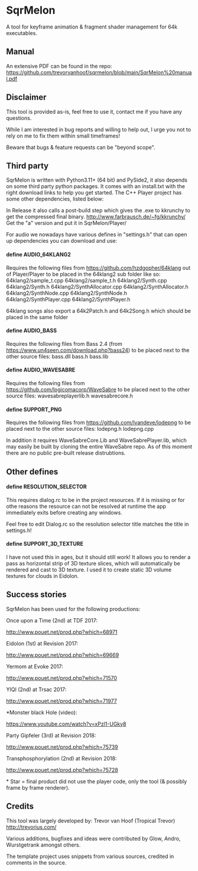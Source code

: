 # SqrMelon
A tool for keyframe animation & fragment shader management for 64k executables.

## Manual
An extensive PDF can be found in the repo:
https://github.com/trevorvanhoof/sqrmelon/blob/main/SqrMelon%20manual.pdf

## Disclaimer
This tool is provided as-is, feel free to use it, contact me if you have any questions. 

While I am interested in bug reports and willing to help out, I urge you not to rely on me to fix them within small timeframes!

Beware that bugs & feature requests can be "beyond scope".

## Third party
SqrMelon is written with Python3.11+ (64 bit) and PySide2, it also depends on some third party python packages.
It comes with an install.txt with the right download links to help you get started.
The C++ Player project has some other dependencies, listed below:

In Release it also calls a post-build step which gives the .exe to kkrunchy to get the compressed final binary.
http://www.farbrausch.de/~fg/kkrunchy/
Get the "a" version and put it in SqrMelon/Player/

For audio we nowadays have various defines in "settings.h" that can open up dependencies you can download and use:

#### define AUDIO_64KLANG2
Requires the following files from https://github.com/hzdgopher/64klang
out of Player/Player to be placed in the 64klang2 sub folder like so:
 64klang2/sample_t.cpp
 64klang2/sample_t.h
 64klang2/Synth.cpp
 64klang2/Synth.h
 64klang2/SynthAllocator.cpp
 64klang2/SynthAllocator.h
 64klang2/SynthNode.cpp
 64klang2/SynthNode.h
 64klang2/SynthPlayer.cpp
 64klang2/SynthPlayer.h

64klang songs also export a 64k2Patch.h and 64k2Song.h which should be placed in the same folder

#### define AUDIO_BASS
Requires the following files from Bass 2.4 (from https://www.un4seen.com/download.php?bass24)
to be placed next to the other source files:
 bass.dll
 bass.h
 bass.lib

#### define AUDIO_WAVESABRE
Requires the following files from https://github.com/logicomacorp/WaveSabre
to be placed next to the other source files:
 wavesabreplayerlib.h
 wavesabrecore.h

#### define SUPPORT_PNG
Requires the following files from https://github.com/lvandeve/lodepng
to be placed next to the other source files:
 lodepng.h
 lodepng.cpp

In addition it requires WaveSabreCore.Lib and WaveSabrePlayer.lib, which
may easily be built by cloning the entire WaveSabre repo.
As of this moment there are no public pre-built release distrubtions.

## Other defines
#### define RESOLUTION_SELECTOR
This requires dialog.rc to be in the project resources. If it is missing or for othe reasons
the resource can not be resolved at runtime the app immediately exits before creating any windows.

Feel free to edit Dialog.rc so the resolution selector title matches the title in settings.h!

#### define SUPPORT_3D_TEXTURE
I have not used this in ages, but it should still work! It allows you to render a pass as horizontal strip of 3D texture slices,
which will automatically be rendered and cast to 3D texture. I used it to create static 3D volume textures for clouds in Eidolon.

## Success stories
SqrMelon has been used for the following productions:

Once upon a Time (2nd) at TDF 2017:

http://www.pouet.net/prod.php?which=68971

Eidolon (1st) at Revision 2017:

http://www.pouet.net/prod.php?which=69669

Yermom at Evoke 2017:

http://www.pouet.net/prod.php?which=71570

YIQI (2nd) at Trsac 2017:

http://www.pouet.net/prod.php?which=71977

\*Monster black Hole (video):

https://www.youtube.com/watch?v=xPzl1-UGky8

Party Gipfeler (3rd) at Revision 2018:

http://www.pouet.net/prod.php?which=75739

Transphosphorylation (2nd) at Revision 2018:

http://www.pouet.net/prod.php?which=75728


\* Star = final product did not use the player code, only the tool (& possibly frame by frame renderer).

## Credits

This tool was largely developed by:
Trevor van Hoof (Tropical Trevor) http://trevorius.com/

Various additions, bugfixes and ideas were contributed by Glow, Andro, Wurstgetrank amongst others.

The template project uses snippets from various sources, credited in comments in the source.
